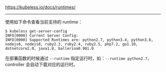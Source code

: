 https://kubeless.io/docs/runtimes/

---

使用如下命令查看当前支持的 runtime：

```
$ kubeless get-server-config
INFO[0000] Current Server Config:
INFO[0000] Supported Runtimes are: python2.7, python3.4, python3.6, nodejs6, nodejs8, ruby2.3, ruby2.4, ruby2.5, php7.2, go1.10, dotnetcore2.0, java1.8, ballerina0.981.0
```

在部署函数的时候通过 `--runtime` 指定运行时，如：`--runtime python2.7`，controller 会自动下载对应的运行时。
